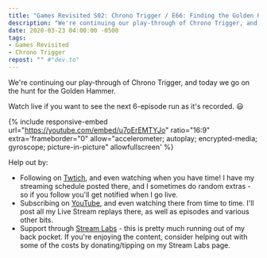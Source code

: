 ```yaml
---
title: "Games Revisited S02: Chrono Trigger / E66: Finding the Golden Hammer"
description: "We're continuing our play-through of Chrono Trigger, and today we go on the hunt for the Golden Hammer."
date: 2020-03-23 04:00:00 -0500
tags:
- Games Revisited
- Chrono Trigger
repost: "" #"dev.to"
---
```


We're continuing our play-through of Chrono Trigger, and today we go on the hunt for the Golden Hammer.

Watch live if you want to see the next 6-episode run as it's recorded. :smiley:
<!--more-->

{% include responsive-embed url="https://youtube.com/embed/u7oErEMTYJo" ratio="16:9" extra='frameborder="0" allow="accelerometer; autoplay; encrypted-media; gyroscope; picture-in-picture" allowfullscreen' %}

Help out by:
 * Following on [Twtich](https://twitch.tv/AnonJr_Live), and even watching when you have time! I have my streaming schedule posted there, and I sometimes do random extras - so if you follow you'll get notified when I go live.
 * Subscribing on [YouTube](http://www.youtube.com/channel/UCXafqhKHbkSUIrq0LAuu0tw), and even watching there from time to time. I'll post all my Live Stream replays there, as well as episodes and various other bits.
 * Support through [Stream Labs](https://streamlabs.com/anonjr_live) - this is pretty much running out of my back pocket. If you're enjoying the content, consider helping out with some of the costs by donating/tipping on my Stream Labs page.